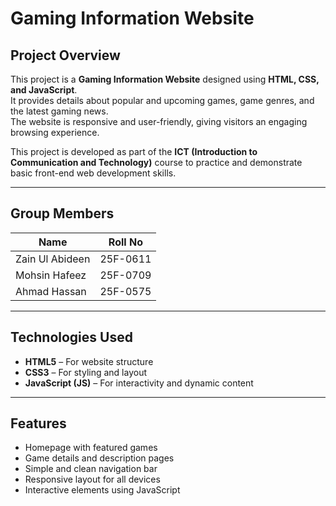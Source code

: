 # Gaming Information Website

## Project Overview
This project is a **Gaming Information Website** designed using **HTML, CSS, and JavaScript**.  
It provides details about popular and upcoming games, game genres, and the latest gaming news.  
The website is responsive and user-friendly, giving visitors an engaging browsing experience.

This project is developed as part of the **ICT (Introduction to Communication and Technology)** course to practice and demonstrate basic front-end web development skills.

---

## Group Members
| Name | Roll No |
|------|----------|
| Zain Ul Abideen | 25F-0611 |
| Mohsin Hafeez | 25F-0709 |
| Ahmad Hassan | 25F-0575 |

---

## Technologies Used
- **HTML5** – For website structure  
- **CSS3** – For styling and layout  
- **JavaScript (JS)** – For interactivity and dynamic content  

---

## Features
- Homepage with featured games  
- Game details and description pages  
- Simple and clean navigation bar  
- Responsive layout for all devices  
- Interactive elements using JavaScript  
